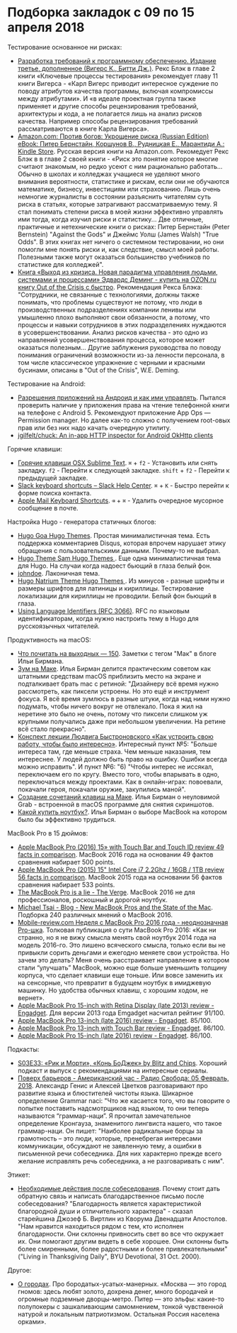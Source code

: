 # Подборка закладок с 09 по 15 апреля 2018

Тестирование основанное ни рисках:

- [Разработка требований к программному обеспечению. Издание третье, дополненное (Вигерс К., Битти Дж.)](https://www.chitai-gorod.ru/catalog/book/759472/). Рекс Блэк в главе 2 книги «Ключевые процессы тестирования» рекомендует главу 11 книги Вигерса - «Карл Вигерс приводит интересное суждение по поводу атрибутов качества программы, включая компромиссы между атрибутами». И «в идеале проектная группа также применяет и другие способы рецензирования требований, архитектуры и кода, а не полагается лишь на анализ рисков качества. Например способы рецензирования требований рассматриваются в книге Карла Вигерса».
- [Amazon.com: Против богов: Укрощение риска (Russian Edition) eBook: Питер Бернстайн, Коршунов В., Рудницкая Е., Марантиди А.: Kindle Store](https://www.amazon.com/dp/B01146UM88/). Русская версия книги на Amazon.com. Рекомедует Рекс Блэк в в главе 2 своей книги - «Риск это понятие которое многие считают знакомым, но редко усеют с ним рационально работать...  Обычно в школах и колледжах учащиеся не уделяют много внимания вероятности, статистике и рискам, если они не обучаются математике, бизнесу, инвестициям или страхованию. Лишь очень немногие журналисты в состоянии разъяснить читателям суть риска в статьях, которые затрагивают рассматриваемую тему. Я стал понимать степени риска в моей жизни эффективно управлять ими тогда, когда изучил риски и статистику... Две отличные,  практичные и нетехнические книги о рисках: Питер Бернстайн (Peter Bernstein) "Against the Gods" и Джеймс Уолш (James Walsh) "True Odds". В этих книгах нет ничего о системном тестировании, но они помогли мне понять риски и, как следствие, смысл моей работы. Полезными также могут оказаться большинство учебников по статистике для колледжей".
- [Книга «Выход из кризиса. Новая парадигма управления людьми, системами и процессами» Эдвардс Деминг - купить на OZON.ru книгу Out of the Crisis с быстро](https://www.ozon.ru/context/detail/id/3327206/). Рекомендация Рекса Блэка: "Сотрудники, не связанные с технологиями, должны также понимать, что проблемы существуют не потому, что люди в производственных подразделениях компании ленивы или умышленно плохо выполняют свои обязанности, а потому, что процессы и навыки сотрудников в этих подразделениях нуждаются в усовершенствовании. Анализ рисков качества - это одно из направлений усовершенствования процесса, которое может оказаться полезным... Другие заблужения руководства по поводу понимания ограничений возможности из-за ленности персонала, в том числе классическое упражнение с черными и красными бусинами, описаны в "Out of the Crisis", W.E. Deming.

Тестирование на Android:

- [Разрешения приложений на Андроид и как ими управлять](http://androidmir.org/aleks/40256/). Пытался проверить наличие у приложения права на чтение телефонной книги на телефоне с Android 5. Рекомендуют приложение App Ops — Permission manager. Но далее как-то сложно с получением root-овых прав или без них надо качать очередную утилиту.
- [jgilfelt/chuck: An in-app HTTP inspector for Android OkHttp clients](https://github.com/jgilfelt/chuck)

Горячие клавиши:

- [Горячие клавиши OSX Sublime Text](http://sublimetext.ru/documentation/hotkeys/osx). ```⌘``` + ```f2``` - Установить или снять закладку. ```f2``` - Перейти к следующей закладке. ```shift``` + ```f2``` - Перейти к предыдущей закладке.
- [Slack keyboard shortcuts – Slack Help Center](https://get.slack.help/hc/en-us/articles/201374536-Slack-keyboard-shortcuts). ```⌘``` + ```K``` - Быстро перейти к форме поиска контакта.
- [Apple Mail Keyboard Shortcuts](https://www.lifewire.com/apple-mail-keyboard-shortcuts-2260755). ```⌫``` + ```⌘``` - Удалить очередное мусорное сообщение в почте.

Настройка Hugo - генератора статичных блогов:

- [Hugo Goa Hugo Themes](https://themes.gohugo.io/hugo-goa/). Простая минималистичная тема. Есть поддержка комментариев Disqus, которая впрочем нарушает этику обращения с пользовательскими данными. Почему-то не выбрал.
- [Hugo Theme Sam Hugo Themes ](https://themes.gohugo.io/hugo-theme-sam/). Еще одна минималистичная тема для Hugo. На случаи когда надоест бьющий в глаза белый фон.
- [johndoe](https://themes.gohugo.io/theme/hugo-coder/). Лаконичная тема.
- [Hugo Natrium Theme Hugo Themes ](https://themes.gohugo.io/hugo-natrium-theme/). Из минусов - разные шрифты и размеры шрифтов для латиницы и кириллицы. Тестирование локализации для кириллицы не проводили. Белый фон бьющий в глаза.
- [Using Language Identifiers (RFC 3066)](http://www.i18nguy.com/unicode/language-identifiers.html). RFC по языковым идентификаторам, когда нужно настроить тему в Hugo для русскоязычных читателей.

Продуктивность на macOS:

- [Что почитать на выходных — 150](https://ilyabirman.ru/meanwhile/tags/mac/). Заметки с тегом "Мак" в блоге Ильи Бирмана.
- [Зум на Маке](https://ilyabirman.ru/meanwhile/all/mac-zoom/). Илья Бирман делится практическим советом как штатными средствам macOS приблизить место на экране и подталкивает брать mac с ретиной: "Дизайнеру всё время нужно рассмотреть, как пиксели устроены. Но это ещё и инструмент фокуса. Я всё время зумлюсь в разные штуки, когда над ними нужно подумать, чтобы ничего вокруг не отвлекало. Пока я жил на неретине это было не очень, потому что пиксели слишком уж крупными получались даже при небольшом увеличении. На ретине всё стало прекрасно".
- [Конспект лекции Людвига Быстроновского «Как устроить свою работу, чтобы было интересно»](https://www.facebook.com/notes/kate-kondratyeva/конспект-лекции-людвига-быстроновского-как-устроить-свою-работу-чтобы-было-интер/1309794655744272?qid=6366191331652110096&mf_story_key=-7953205023852058506). Интересный пункт №5: "Больше интереса там, где меньше страха. Чем меньше наказания, тем интереснее. У людей должно быть право на ошибку. Ошибки всегда можно исправить". И пункт №6: "6) "Чтобы интерес не иссякал, переключаем его по кругу. Вместо того, чтобы впарывать в одно, переключаться между проектами. Как в онлайн-играх: повоевали, покачали героя, покачали оружие, закупились маной".
- [Создание сочетаний клавиш на Маке](https://ilyabirman.ru/meanwhile/all/mac-keyboard-shortcuts/). Илья Бирман о неуловимой Grab - встроенной в macOS программе для снятия скриншотов.
- [Какой купить ноутбук?](https://ilyabirman.ru/meanwhile/all/which-macbook-2016/). Илья Бирман о выборе MacBook на котором было бы эффективно трудиться.

MacBook Pro в 15 дюймов:

- [Apple MacBook Pro (2016) 15» with Touch Bar and Touch ID review 49 facts in comparison](https://versus.com/en/apple-macbook-pro-2016-15-with-touch-bar-and-touch-id). MacBook 2016 года на основании 49 фактов сравнения набирает 500 points.
- [Apple MacBook Pro (2015) 15" Intel Core i7 2.2Ghz / 16GB / 1TB review 56 facts in comparison](https://versus.com/en/apple-macbook-pro-2015-15-intel-core-i7-2-2ghz-16gb-1tb). MacBook 2015 года на основании 56 фактов сравнения набирает 533 points.
- [The MacBook Pro is a lie - The Verge](https://www.theverge.com/2016/11/7/13548052/the-macbook-pro-lie). MacBook 2016 не для профессионалов, роскошный и дорогой ноутбук.
- [Michael Tsai - Blog - New MacBook Pros and the State of the Mac](https://mjtsai.com/blog/2016/10/27/new-macbook-pros-and-the-state-of-the-mac/). Подборка 240 различных мнений о MacBook 2016.
- [Mobile-review.com Неделя с MacBook Pro 2016 года - неоднозначная Pro-шка](https://www.mobile-review.com/articles/2016/apple-macbook-pro-2016-2.shtml). Толковая публикация о сути MacBook Pro 2016: «Как ни странно, но я не вижу смысла менять свой ноутбук 2014 года на модель 2016-го. Это лишено всяческого смысла, только если вы не привыкли сорить деньгами и ежегодно меняете свои устройства. Но зачем это делать? Меня очень расстраивает направление в котором стали “улучшать” MacBook, можно еще больше уменьшить толщину корпуса, что сделает клавиши еще тоньше. Или вовсе заменить их на сенсорные, что превратит в будущем ноутбук в имиджевую машинку. Но удобства обычных клавиш, с хорошим ходом, не вернет».
- [Apple MacBook Pro 15-inch with Retina Display (late 2013) review - Engadget](https://www.engadget.com/products/apple/macbook-pro/15-inch-with-retina-display/late-2013/). Для версии 2013 года Emgadget насчитал рейтинг 91/100.
- [Apple MacBook Pro 13-inch (late 2016) review - Engadget](https://www.engadget.com/products/apple/macbook/pro/13-inch-late-2016/). 85/100.
- [Apple MacBook Pro 13-inch with Touch Bar review - Engadget](https://www.engadget.com/products/apple/macbook/pro/13-inch-with-touch-bar/). 86/100.
- [Apple MacBook Pro 15-inch (late 2016) review - Engadget](https://www.engadget.com/products/apple/macbook/pro/15-inch-late-2016/scores/). 86/100.

Подкасты:

- [S03E33: «Рик и Морти», «Конь БоДжек» by Blitz and Chips](https://m.soundcloud.com/blitz-and-chips/s03e33-rik-i-morti-kon-bodzhek). Хороший подкаст и выпуск с рекомендациями на интересные сериалы.
- [Поверх барьеров - Американский час - Радио Свобода: 05 Февраль, 2018](https://overcast.fm/+D24K1b2ss/02:48). Александр Генис и Алексей Цветков разговаривают про развитие языка и блюстителей чистоты языка. Шикарное определение Grammar naci: "Что же касается того, что вы говорите о попытке поставить надсмотрщиков над языком, то они теперь называются “граммар-наци”. Я прочитал замечательное определение Кронгауза, знаменитого лингвиста нашего, что такое граммар-наци. Он пишет: "Наиболее радикальные борцы за грамотность – это люди, которые, пренебрегая интересами коммуникации, обсуждают не заявленную тему, а ошибки в письменной речи собеседника. Для них характерно прежде всего желание исправлять речь собеседника, а не разговаривать с ним".

Этикет:

- [Необходимые действия после собеседования](https://www.ldsjobs.org/ers/ct/articles/following-up-after-an-interview?lang=rus). Почему стоит дать обратную связь и написать благодарственное письмо после собеседования? "Благодарность является характеристикой благородной души и отличительного характера" - сказал старейшина Джозеф Б. Виртлин из Кворума Двенадцати Апостолов. "Нам нравится находиться рядом с тем, кто исполнен благодарности. Они склонны привносить свет во все что окружает их. Они помогают другим видеть в себе хорошее. Они склонны быть более смиренными, более радостными и более привлекательными" ("Living in Thanksgiving Daily", BYU Devotional, 31 Oct. 2000).

Другое:

- [О городах](https://pikabu.ru/story/o_gorodakh_3247519). Про бородатых-усатых-манерных. «Москва — это город гномов: здесь любят золото, дохрена денег, много бородачей и огромные подземные дворцы-метро. Питер — это эльфы: какие-то полупокеры с зашкаливающим самомнением, тонкой чувственной натурой и локальным патриотизмом. Остальная Россия населена орками».
